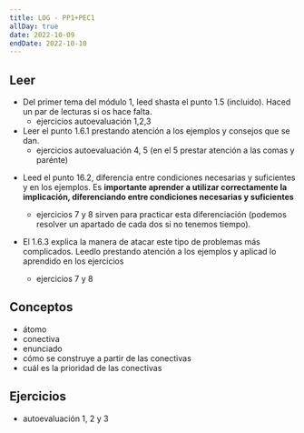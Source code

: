 ```yaml
---
title: LOG - PP1+PEC1
allDay: true
date: 2022-10-09
endDate: 2022-10-10
---
```

## Leer
- Del primer tema del módulo 1, leed shasta el punto 1.5 (incluido). Haced un par de lecturas si os hace falta.
	- ejercicios autoevaluación 1,2,3
- Leer el punto 1.6.1 prestando atención a los ejemplos y consejos que se dan. 
	- ejercicios autoevaluación 4, 5 (en el 5 prestar atención a las comas y parénte)

+ Leed el punto 16.2, diferencia entre condiciones necesarias y suficientes y en los ejemplos. Es **importante aprender a utilizar correctamente la implicación, diferenciando entre condiciones necesarias y suficientes**
	+ ejercicios 7 y 8 sirven para practicar esta diferenciación (podemos resolver un apartado de cada dos si no tenemos tiempo).

+ El 1.6.3 explica la manera de atacar este tipo de problemas más complicados. Leedlo prestando atención a los ejemplos y aplicad lo aprendido en los ejercicios
	+ ejercicios 7 y 8


## Conceptos
+ átomo
+ conectiva
+ enunciado
+ cómo se construye a partir de las conectivas
+ cuál es la prioridad de las conectivas

## Ejercicios
+ autoevaluación 1, 2 y 3
